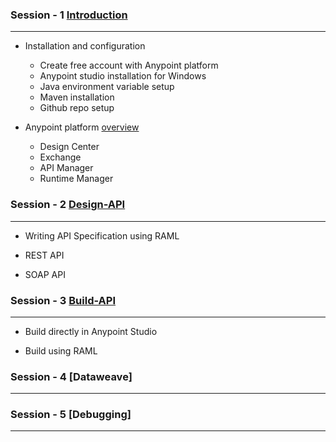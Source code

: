 ### Session - 1 [Introduction](https://github.com/Mulesoft-Tutorials/Documents/blob/master/Introduction.md)
- - - -

* Installation and configuration

    * Create free account with Anypoint platform
    * Anypoint studio installation for Windows
    * Java environment variable setup
    * Maven installation
    * Github repo setup
    
* Anypoint platform [overview](https://github.com/Mulesoft-Tutorials/Documents/blob/master/Anypoint-Platform.md)

   *  Design Center
   *  Exchange
   *  API Manager
   *  Runtime Manager
   
### Session - 2 [Design-API](https://github.com/Mulesoft-Tutorials/Documents/blob/master/Designing-API.md)
- - - -

* Writing API Specification using RAML

* REST API

* SOAP API

### Session - 3 [Build-API](https://github.com/Mulesoft-Tutorials/Documents/blob/master/Building-API.md)
- - - -

* Build directly in Anypoint Studio

* Build using RAML

### Session - 4 [Dataweave]
- - - -

### Session - 5 [Debugging]
- - - -



   
   
